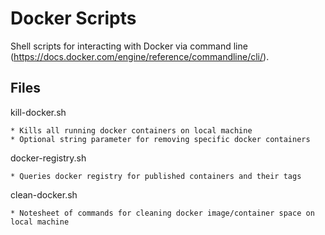 # Docker Scripts

Shell scripts for interacting with Docker via command line (https://docs.docker.com/engine/reference/commandline/cli/).

## Files

kill-docker.sh
```
* Kills all running docker containers on local machine
* Optional string parameter for removing specific docker containers
```

docker-registry.sh
```
* Queries docker registry for published containers and their tags
```

clean-docker.sh
```
* Notesheet of commands for cleaning docker image/container space on local machine
```

